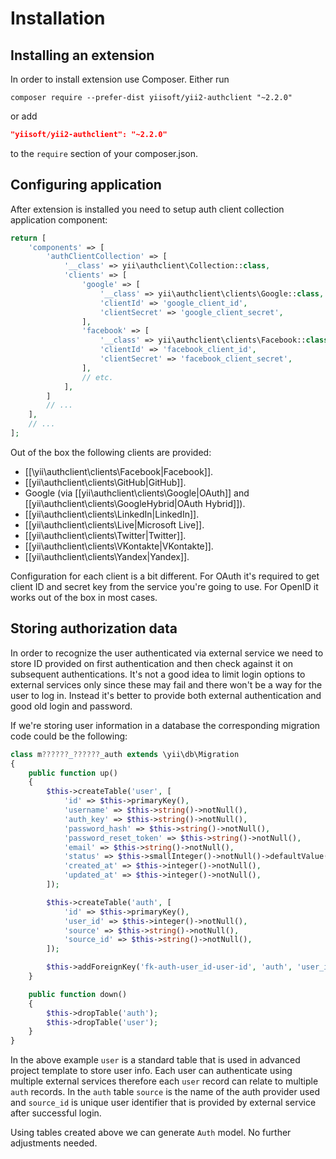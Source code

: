 Installation
============

## Installing an extension

In order to install extension use Composer. Either run

```
composer require --prefer-dist yiisoft/yii2-authclient "~2.2.0"
```

or add

```json
"yiisoft/yii2-authclient": "~2.2.0"
```

to the `require` section of your composer.json.

## Configuring application

After extension is installed you need to setup auth client collection application component:

```php
return [
    'components' => [
        'authClientCollection' => [
            '__class' => yii\authclient\Collection::class,
            'clients' => [
                'google' => [
                    '__class' => yii\authclient\clients\Google::class,
                    'clientId' => 'google_client_id',
                    'clientSecret' => 'google_client_secret',
                ],
                'facebook' => [
                    '__class' => yii\authclient\clients\Facebook::class,
                    'clientId' => 'facebook_client_id',
                    'clientSecret' => 'facebook_client_secret',
                ],
                // etc.
            ],
        ]
        // ...
    ],
    // ...
];
```

Out of the box the following clients are provided:

- [[\yii\authclient\clients\Facebook|Facebook]].
- [[yii\authclient\clients\GitHub|GitHub]].
- Google (via [[yii\authclient\clients\Google|OAuth]] and [[yii\authclient\clients\GoogleHybrid|OAuth Hybrid]]).
- [[yii\authclient\clients\LinkedIn|LinkedIn]].
- [[yii\authclient\clients\Live|Microsoft Live]].
- [[yii\authclient\clients\Twitter|Twitter]].
- [[yii\authclient\clients\VKontakte|VKontakte]].
- [[yii\authclient\clients\Yandex|Yandex]].

Configuration for each client is a bit different. For OAuth it's required to get client ID and secret key from
the service you're going to use. For OpenID it works out of the box in most cases.

## Storing authorization data

In order to recognize the user authenticated via external service we need to store ID provided on first authentication
and then check against it on subsequent authentications. It's not a good idea to limit login options to external
services only since these may fail and there won't be a way for the user to log in. Instead it's better to provide
both external authentication and good old login and password.

If we're storing user information in a database the corresponding migration code could be the following:

```php
class m??????_??????_auth extends \yii\db\Migration
{
    public function up()
    {
        $this->createTable('user', [
            'id' => $this->primaryKey(),
            'username' => $this->string()->notNull(),
            'auth_key' => $this->string()->notNull(),
            'password_hash' => $this->string()->notNull(),
            'password_reset_token' => $this->string()->notNull(),
            'email' => $this->string()->notNull(),
            'status' => $this->smallInteger()->notNull()->defaultValue(10),
            'created_at' => $this->integer()->notNull(),
            'updated_at' => $this->integer()->notNull(),
        ]);

        $this->createTable('auth', [
            'id' => $this->primaryKey(),
            'user_id' => $this->integer()->notNull(),
            'source' => $this->string()->notNull(),
            'source_id' => $this->string()->notNull(),
        ]);

        $this->addForeignKey('fk-auth-user_id-user-id', 'auth', 'user_id', 'user', 'id', 'CASCADE', 'CASCADE');
    }

    public function down()
    {
        $this->dropTable('auth');
        $this->dropTable('user');
    }
}
```

In the above example `user` is a standard table that is used in advanced project template to store user info.
Each user can authenticate using multiple external services therefore each `user` record can relate to
multiple `auth` records. In the `auth` table `source` is the name of the auth provider used and `source_id` is
unique user identifier that is provided by external service after successful login.

Using tables created above we can generate `Auth` model. No further adjustments needed.

